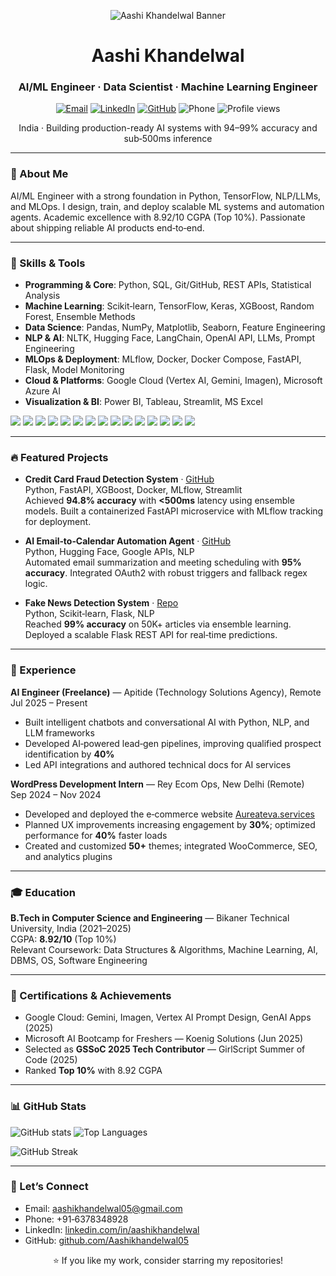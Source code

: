 <p align="center">
  <img src="https://capsule-render.vercel.app/api?type=soft&color=0:7928CA,100:FF0080&height=160&text=Aashi%20Khandelwal&fontAlign=50&fontColor=ffffff&fontSize=48&desc=AI%2FML%20Engineer%20%7C%20Data%20Scientist%20%7C%20ML%20Engineer&descAlign=50&descSize=16" alt="Aashi Khandelwal Banner" />
</p>

<h1 align="center">Aashi Khandelwal</h1>
<h3 align="center">AI/ML Engineer · Data Scientist · Machine Learning Engineer</h3>

<p align="center">
  <a href="mailto:aashikhandelwal05@gmail.com"><img src="https://img.shields.io/badge/Email-aashikhandelwal05%40gmail.com-red?style=for-the-badge&logo=gmail" alt="Email"></a>
  <a href="https://www.linkedin.com/in/aashikhandelwal"><img src="https://img.shields.io/badge/LinkedIn-Aashi%20Khandelwal-blue?style=for-the-badge&logo=linkedin" alt="LinkedIn"></a>
  <a href="https://github.com/Aashikhandelwal05"><img src="https://img.shields.io/badge/GitHub-Aashikhandelwal05-181717?style=for-the-badge&logo=github" alt="GitHub"></a>
  <img src="https://img.shields.io/badge/Phone-%2B91--6378348928-2ea44f?style=for-the-badge" alt="Phone">
  <img src="https://komarev.com/ghpvc/?username=Aashikhandelwal05&style=for-the-badge&color=blueviolet" alt="Profile views">
</p>

<p align="center">India · Building production-ready AI systems with 94–99% accuracy and sub‑500ms inference</p>

---

###  🚀 About Me

AI/ML Engineer with a strong foundation in Python, TensorFlow, NLP/LLMs, and MLOps. I design, train, and deploy scalable ML systems and automation agents. Academic excellence with 8.92/10 CGPA (Top 10%). Passionate about shipping reliable AI products end‑to‑end.

---

###  🧠 Skills & Tools

- **Programming & Core**: Python, SQL, Git/GitHub, REST APIs, Statistical Analysis  
- **Machine Learning**: Scikit‑learn, TensorFlow, Keras, XGBoost, Random Forest, Ensemble Methods  
- **Data Science**: Pandas, NumPy, Matplotlib, Seaborn, Feature Engineering  
- **NLP & AI**: NLTK, Hugging Face, LangChain, OpenAI API, LLMs, Prompt Engineering  
- **MLOps & Deployment**: MLflow, Docker, Docker Compose, FastAPI, Flask, Model Monitoring  
- **Cloud & Platforms**: Google Cloud (Vertex AI, Gemini, Imagen), Microsoft Azure AI  
- **Visualization & BI**: Power BI, Tableau, Streamlit, MS Excel

<p>
  <img src="https://img.shields.io/badge/Python-3776AB?style=flat&logo=python&logoColor=white" />
  <img src="https://img.shields.io/badge/TensorFlow-FF6F00?style=flat&logo=tensorflow&logoColor=white" />
  <img src="https://img.shields.io/badge/PyTorch-EE4C2C?style=flat&logo=pytorch&logoColor=white" />
  <img src="https://img.shields.io/badge/scikit--learn-F7931E?style=flat&logo=scikitlearn&logoColor=white" />
  <img src="https://img.shields.io/badge/NumPy-013243?style=flat&logo=numpy&logoColor=white" />
  <img src="https://img.shields.io/badge/Pandas-150458?style=flat&logo=pandas&logoColor=white" />
  <img src="https://img.shields.io/badge/FastAPI-009688?style=flat&logo=fastapi&logoColor=white" />
  <img src="https://img.shields.io/badge/Flask-000000?style=flat&logo=flask&logoColor=white" />
  <img src="https://img.shields.io/badge/MLflow-0194E2?style=flat" />
  <img src="https://img.shields.io/badge/Docker-2496ED?style=flat&logo=docker&logoColor=white" />
  <img src="https://img.shields.io/badge/Google%20Cloud-4285F4?style=flat&logo=googlecloud&logoColor=white" />
  <img src="https://img.shields.io/badge/Azure%20AI-0078D4?style=flat&logo=microsoftazure&logoColor=white" />
  <img src="https://img.shields.io/badge/Power%20BI-F2C811?style=flat&logo=powerbi&logoColor=black" />
  <img src="https://img.shields.io/badge/Tableau-E97627?style=flat&logo=tableau&logoColor=white" />
  <img src="https://img.shields.io/badge/Streamlit-FF4B4B?style=flat&logo=streamlit&logoColor=white" />
</p>

---

###  🔥 Featured Projects

- **Credit Card Fraud Detection System** · [GitHub](https://github.com/Aashikhandelwal05/fraud-detection-system-)  
  Python, FastAPI, XGBoost, Docker, MLflow, Streamlit  
  Achieved **94.8% accuracy** with **<500ms** latency using ensemble models. Built a containerized FastAPI microservice with MLflow tracking for deployment.

- **AI Email‑to‑Calendar Automation Agent** · [GitHub](https://github.com/Aashikhandelwal05/gmail-ai-calendar-bot)  
  Python, Hugging Face, Google APIs, NLP  
  Automated email summarization and meeting scheduling with **95% accuracy**. Integrated OAuth2 with robust triggers and fallback regex logic.

- **Fake News Detection System** · [Repo](https://github.com/Aashikhandelwal05/Fake-News-Detection)  
  Python, Scikit‑learn, Flask, NLP  
  Reached **99% accuracy** on 50K+ articles via ensemble learning. Deployed a scalable Flask REST API for real‑time predictions.

---

###  💼 Experience

**AI Engineer (Freelance)** — Apitide (Technology Solutions Agency), Remote  
Jul 2025 – Present  
- Built intelligent chatbots and conversational AI with Python, NLP, and LLM frameworks  
- Developed AI‑powered lead‑gen pipelines, improving qualified prospect identification by **40%**  
- Led API integrations and authored technical docs for AI services

**WordPress Development Intern** — Rey Ecom Ops, New Delhi (Remote)  
Sep 2024 – Nov 2024  
- Developed and deployed the e‑commerce website [Aureateva.services](https://aureateva.com)  
- Planned UX improvements increasing engagement by **30%**; optimized performance for **40%** faster loads  
- Created and customized **50+** themes; integrated WooCommerce, SEO, and analytics plugins

---

###  🎓 Education

**B.Tech in Computer Science and Engineering** — Bikaner Technical University, India (2021–2025)  
CGPA: **8.92/10** (Top 10%)  
Relevant Coursework: Data Structures & Algorithms, Machine Learning, AI, DBMS, OS, Software Engineering

---

###  🏅 Certifications & Achievements

- Google Cloud: Gemini, Imagen, Vertex AI Prompt Design, GenAI Apps (2025)  
- Microsoft AI Bootcamp for Freshers — Koenig Solutions (Jun 2025)  
- Selected as **GSSoC 2025 Tech Contributor** — GirlScript Summer of Code (2025)  
- Ranked **Top 10%** with 8.92 CGPA

---

###  📊 GitHub Stats

<p>
  <img src="https://github-readme-stats.vercel.app/api?username=Aashikhandelwal05&show_icons=true&theme=radical" alt="GitHub stats" />
  <img src="https://github-readme-stats.vercel.app/api/top-langs/?username=Aashikhandelwal05&layout=compact&theme=radical" alt="Top Languages" />
</p>

<p>
  <img src="https://streak-stats.demolab.com?user=Aashikhandelwal05&theme=radical" alt="GitHub Streak" />
</p>

---

###  🤝 Let’s Connect

- Email: <a href="mailto:aashikhandelwal05@gmail.com">aashikhandelwal05@gmail.com</a>  
- Phone: +91‑6378348928  
- LinkedIn: <a href="https://www.linkedin.com/in/aashikhandelwal">linkedin.com/in/aashikhandelwal</a>  
- GitHub: <a href="https://github.com/Aashikhandelwal05">github.com/Aashikhandelwal05</a>

<p align="center">⭐ If you like my work, consider starring my repositories!</p>
